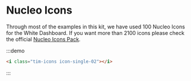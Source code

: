 # Nucleo Icons


<p>Through most of the examples in this kit, we have used 100 Nucleo Icons for the White Dashboard. If you want more than 2100 icons please check the official
<a href="https://nucleoapp.com/?ref=1712">Nucleo Icons Pack</a>.</p>

:::demo
```html
<i class="tim-icons icon-single-02"></i>
```
:::
